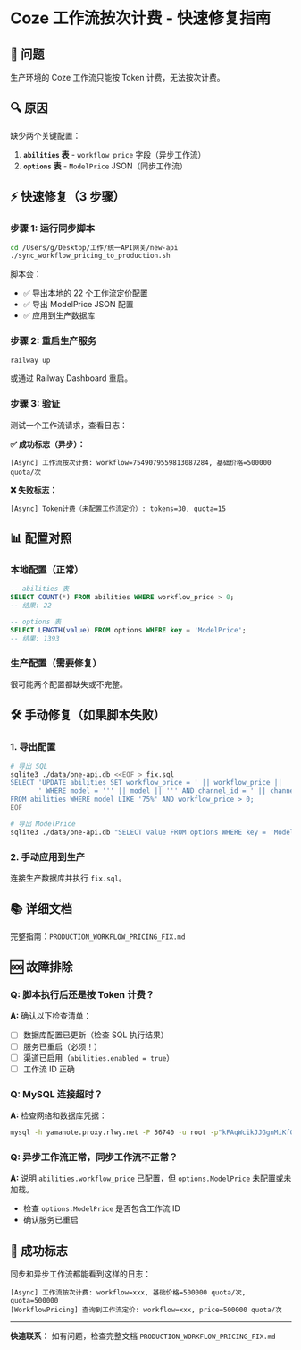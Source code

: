 # Coze 工作流按次计费 - 快速修复指南

## 🎯 问题

生产环境的 Coze 工作流只能按 Token 计费，无法按次计费。

## 🔍 原因

缺少两个关键配置：

1. **`abilities` 表** - `workflow_price` 字段（异步工作流）
2. **`options` 表** - `ModelPrice` JSON（同步工作流）

## ⚡ 快速修复（3 步骤）

### 步骤 1: 运行同步脚本

```bash
cd /Users/g/Desktop/工作/统一API网关/new-api
./sync_workflow_pricing_to_production.sh
```

脚本会：
- ✅ 导出本地的 22 个工作流定价配置
- ✅ 导出 ModelPrice JSON 配置
- ✅ 应用到生产数据库

### 步骤 2: 重启生产服务

```bash
railway up
```

或通过 Railway Dashboard 重启。

### 步骤 3: 验证

测试一个工作流请求，查看日志：

**✅ 成功标志（异步）：**
```
[Async] 工作流按次计费: workflow=7549079559813087284, 基础价格=500000 quota/次
```

**❌ 失败标志：**
```
[Async] Token计费（未配置工作流定价）: tokens=30, quota=15
```

## 📊 配置对照

### 本地配置（正常）

```sql
-- abilities 表
SELECT COUNT(*) FROM abilities WHERE workflow_price > 0;
-- 结果: 22

-- options 表
SELECT LENGTH(value) FROM options WHERE key = 'ModelPrice';
-- 结果: 1393
```

### 生产配置（需要修复）

很可能两个配置都缺失或不完整。

## 🛠️ 手动修复（如果脚本失败）

### 1. 导出配置

```bash
# 导出 SQL
sqlite3 ./data/one-api.db <<EOF > fix.sql
SELECT 'UPDATE abilities SET workflow_price = ' || workflow_price ||
       ' WHERE model = ''' || model || ''' AND channel_id = ' || channel_id || ';'
FROM abilities WHERE model LIKE '75%' AND workflow_price > 0;
EOF

# 导出 ModelPrice
sqlite3 ./data/one-api.db "SELECT value FROM options WHERE key = 'ModelPrice';" > model_price.json
```

### 2. 手动应用到生产

连接生产数据库并执行 `fix.sql`。

## 📚 详细文档

完整指南：`PRODUCTION_WORKFLOW_PRICING_FIX.md`

## 🆘 故障排除

### Q: 脚本执行后还是按 Token 计费？

**A:** 确认以下检查清单：
- [ ] 数据库配置已更新（检查 SQL 执行结果）
- [ ] 服务已重启（必须！）
- [ ] 渠道已启用（`abilities.enabled = true`）
- [ ] 工作流 ID 正确

### Q: MySQL 连接超时？

**A:** 检查网络和数据库凭据：
```bash
mysql -h yamanote.proxy.rlwy.net -P 56740 -u root -p"kFAqWcikJJGgnMiKfORzaXRABBRSrMwD" railway -e "SELECT 1;"
```

### Q: 异步工作流正常，同步工作流不正常？

**A:** 说明 `abilities.workflow_price` 已配置，但 `options.ModelPrice` 未配置或未加载。
- 检查 `options.ModelPrice` 是否包含工作流 ID
- 确认服务已重启

## 🎉 成功标志

同步和异步工作流都能看到这样的日志：

```
[Async] 工作流按次计费: workflow=xxx, 基础价格=500000 quota/次, quota=500000
[WorkflowPricing] 查询到工作流定价: workflow=xxx, price=500000 quota/次
```

---

**快速联系：** 如有问题，检查完整文档 `PRODUCTION_WORKFLOW_PRICING_FIX.md`
